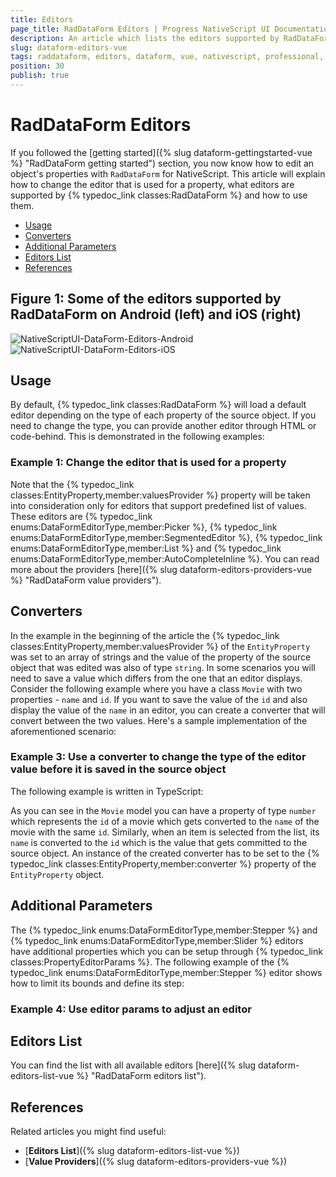 ```yaml
---
title: Editors
page_title: RadDataForm Editors | Progress NativeScript UI Documentation
description: An article which lists the editors supported by RadDataForm for NativeScript and demonstrates their usage.
slug: dataform-editors-vue
tags: raddataform, editors, dataform, vue, nativescript, professional, ui
position: 30
publish: true
---
```


# RadDataForm Editors

If you followed the [getting started]({% slug dataform-gettingstarted-vue %} "RadDataForm getting started") section, you now know how to edit an object's properties with `RadDataForm` for NativeScript. This article will explain how to change the editor that is used for a property, what editors are supported by {% typedoc_link classes:RadDataForm %} and how to use them.

* [Usage](#usage)
* [Converters](#converters)
* [Additional Parameters](#additional-parameters)
* [Editors List](#editors-list)
* [References](#references)

## Figure 1: Some of the editors supported by RadDataForm on Android (left) and iOS (right)

![NativeScriptUI-DataForm-Editors-Android](../../../ui/img/ns_ui/dataform-editors-overview-android.png "Editors in DataForm in Android") ![NativeScriptUI-DataForm-Editors-iOS](../../../ui/img/ns_ui/dataform-editors-overview-ios.png "Editors in DataForm in iOS")

## Usage

By default, {% typedoc_link classes:RadDataForm %} will load a default editor depending on the type of each property of the source object. If you need to change the type, you can provide another editor through HTML or code-behind. This is demonstrated in the following examples:

### Example 1: Change the editor that is used for a property

<snippet id='dataform-editor-vue'/>

Note that the {% typedoc_link classes:EntityProperty,member:valuesProvider %} property will be taken into consideration only for editors that support predefined list of values. These editors are {% typedoc_link enums:DataFormEditorType,member:Picker %}, {% typedoc_link enums:DataFormEditorType,member:SegmentedEditor %}, {% typedoc_link enums:DataFormEditorType,member:List %} and {% typedoc_link enums:DataFormEditorType,member:AutoCompleteInline %}. You can read more about the providers [here]({% slug dataform-editors-providers-vue %} "RadDataForm value providers").

## Converters

In the example in the beginning of the article the {% typedoc_link classes:EntityProperty,member:valuesProvider %} of the `EntityProperty` was set to an array of strings and the value of the property of the source object that was edited was also of type `string`. In some scenarios you will need to save a value which differs from the one that an editor displays. Consider the following example where you have a class `Movie` with two properties - `name` and `id`. If you want to save the value of the `id` and also display the value of the `name` in an editor, you can create a converter that will convert between the two values. Here's a sample implementation of the aforementioned scenario:

### Example 3: Use a converter to change the type of the editor value before it is saved in the source object

The following example is written in TypeScript:

<snippet id='dataform-data-converter-vue'/>

<snippet id='dataform-editor-vue'/>

As you can see in the `Movie` model you can have a property of type `number` which represents the `id` of a movie which gets converted to the `name` of the movie with the same `id`. Similarly, when an item is selected from the list, its `name` is converted to the `id` which is the value that gets committed to the source object. An instance of the created converter has to be set to the {% typedoc_link classes:EntityProperty,member:converter %} property of the `EntityProperty` object.

## Additional Parameters

The {% typedoc_link enums:DataFormEditorType,member:Stepper %} and {% typedoc_link enums:DataFormEditorType,member:Slider %} editors have additional properties which you can be setup through {% typedoc_link classes:PropertyEditorParams %}. The following example of the {% typedoc_link enums:DataFormEditorType,member:Stepper %} editor shows how to limit its bounds and define its step:

### Example 4: Use editor params to adjust an editor

<snippet id='dataform-editor-vue'/>

## Editors List

You can find the list with all available editors [here]({% slug dataform-editors-list-vue %} "RadDataForm editors list").

## References

Related articles you might find useful:

* [**Editors List**]({% slug dataform-editors-list-vue %})
* [**Value Providers**]({% slug dataform-editors-providers-vue %})
